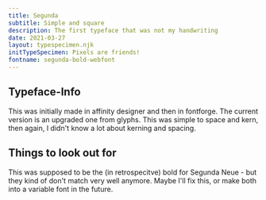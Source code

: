 ```yaml
---
title: Segunda
subtitle: Simple and square
description: The first typeface that was not my handwriting
date: 2021-03-27
layout: typespecimen.njk
initTypeSpecimen: Pixels are friends!
fontname: segunda-bold-webfont
---
```


## Typeface-Info
This was initially made in affinity designer and then in fontforge. The current version is an upgraded one from glyphs. This was simple to space and kern, then again, I didn't know a lot about kerning and spacing. 

## Things to look out for
This was supposed to be the (in retrospecitve) bold for Segunda Neue - but they kind of don't match very well anymore. Maybe I'll fix this, or make both into a variable font in the future. 